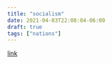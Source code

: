 ```yaml
---
title: "socialism"
date: 2021-04-03T22:08:04-06:00
draft: true
tags: ["nations"]
---
```


[link](https://www.reddit.com/r/socialism/wiki/suggested_readings)
